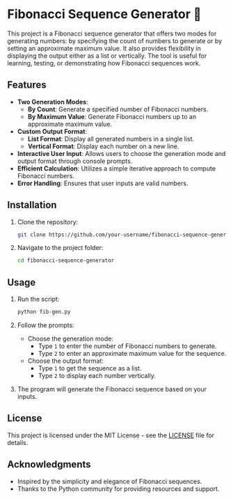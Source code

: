 
# Fibonacci Sequence Generator 🔢

This project is a Fibonacci sequence generator that offers two modes for generating numbers: by specifying the count of numbers to generate or by setting an approximate maximum value. It also provides flexibility in displaying the output either as a list or vertically. The tool is useful for learning, testing, or demonstrating how Fibonacci sequences work.

## Features

- **Two Generation Modes**:
  - **By Count**: Generate a specified number of Fibonacci numbers.
  - **By Maximum Value**: Generate Fibonacci numbers up to an approximate maximum value.
- **Custom Output Format**:
  - **List Format**: Display all generated numbers in a single list.
  - **Vertical Format**: Display each number on a new line.
- **Interactive User Input**: Allows users to choose the generation mode and output format through console prompts.
- **Efficient Calculation**: Utilizes a simple iterative approach to compute Fibonacci numbers.
- **Error Handling**: Ensures that user inputs are valid numbers.

## Installation

1. Clone the repository:
    ```bash
    git clone https://github.com/your-username/fibonacci-sequence-generator.git
    ```
2. Navigate to the project folder:
    ```bash
    cd fibonacci-sequence-generator
    ```

## Usage

1. Run the script:
    ```bash
    python fib-gen.py
    ```
2. Follow the prompts:
   - Choose the generation mode:
     - Type `1` to enter the number of Fibonacci numbers to generate.
     - Type `2` to enter an approximate maximum value for the sequence.
   - Choose the output format:
     - Type `1` to get the sequence as a list.
     - Type `2` to display each number vertically.

3. The program will generate the Fibonacci sequence based on your inputs.

## License

This project is licensed under the MIT License - see the [LICENSE](LICENSE) file for details.

## Acknowledgments

- Inspired by the simplicity and elegance of Fibonacci sequences.
- Thanks to the Python community for providing resources and support.

